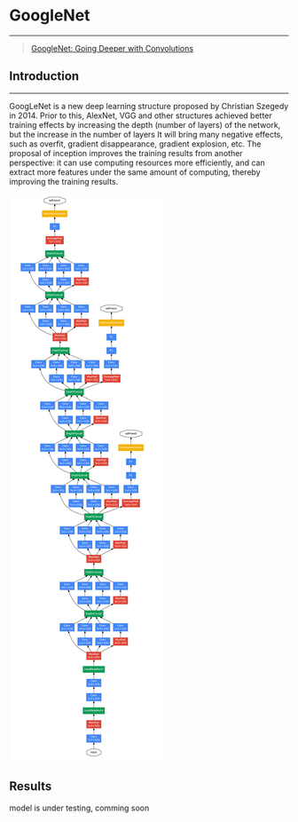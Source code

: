 # GoogleNet

***
> [GoogleNet: Going Deeper with Convolutions](https://arxiv.org/abs/1409.4842)

## Introduction

***
GoogLeNet is a new deep learning structure proposed by Christian Szegedy in 2014. Prior to this, AlexNet, VGG and other
structures achieved better training effects by increasing the depth (number of layers) of the network, but the increase
in the number of layers It will bring many negative effects, such as overfit, gradient disappearance, gradient
explosion, etc. The proposal of inception improves the training results from another perspective: it can use computing
resources more efficiently, and can extract more features under the same amount of computing, thereby improving the
training results.

![](GoogLeNet网络.jpg)

## Results
model is under testing, comming soon